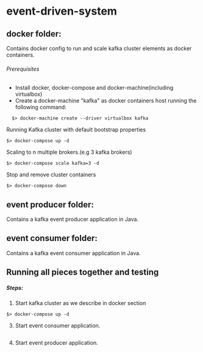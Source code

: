 # event-driven-system

## docker folder:

  Contains docker config to run and scale kafka cluster elements as docker containers.

######  Prerequisites
- Install docker, docker-compose and docker-machine(including virtualbox)
- Create a docker-machine "kafka" as docker containers host running the following command:
```
  $> docker-machine create --driver virtualbox kafka
```

Running Kafka cluster with default bootstrap properties

  ```
  $> docker-compose up -d
  ```
Scaling to n multiple brokers.(e.g 3 kafka brokers)

  ```
  $> docker-compose scale kafka=3 -d
  ```

Stop and remove cluster containers

  ```
  $> docker-compose down
  ```

## event producer folder:

  Contains a kafka event producer application in Java.

## event consumer folder:

  Contains a kafka event consumer application in Java.

## Running all pieces together and testing

##### Steps:

1. Start kafka cluster as we describe in docker section
```
$> docker-compose up -d
```

3. Start event consumer application.
```
```

4. Start event producer application.
```
```

